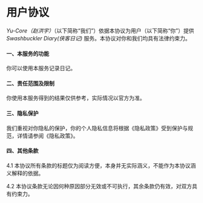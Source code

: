 ﻿# 用户协议

_Yu-Core（赵洪宇）_（以下简称“我们”）依据本协议为用户（以下简称“你”）提供 _Swashbuckler Diary(侠客日记)_ 服务。本协议对你和我们均具有法律约束力。

#### 一、本服务的功能

你可以使用本服务记录日记。

#### 二、责任范围及限制

你使用本服务得到的结果仅供参考，实际情况以官方为准。

#### 三、隐私保护

我们重视对你隐私的保护，你的个人隐私信息将根据《隐私政策》受到保护与规范，详情请参阅《隐私政策》。

#### 四、其他条款

4.1 本协议所有条款的标题仅为阅读方便，本身并无实际涵义，不能作为本协议涵义解释的依据。

4.2 本协议条款无论因何种原因部分无效或不可执行，其余条款仍有效，对双方具有约束力。
